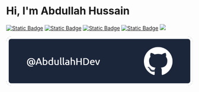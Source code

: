 <h1 align="left"><b>Hi, I'm Abdullah Hussain</b></h1>
<p align="left">
    <a href="https://github.com/AbdullahHDev/AbdullahHDev"><img alt="Static Badge" src="https://img.shields.io/badge/status-in_progress-green"></a>
    <a href="https://github.com/python/cpython"><img alt="Static Badge" src="https://img.shields.io/badge/Python-3.10-red"></a>  
    <a href="https://github.com/openjdk/jdk"><img alt="Static Badge" src="https://img.shields.io/badge/Java_SE-22-pink"></a>  
    <a href="https://github.com/ethereum/solidity"><img alt="Static Badge" src="https://img.shields.io/badge/Solidity-v0.8.18-orange"></a> 
    <a href="https://github.com/AbdullahHDev/AbdullahHDev"><img src="https://img.shields.io/github/stars/AbdullahHDev/AbdullahHDev.svg"></a>
</p>  
</p>  
<p align="left">
  <img src="assets\top-banner.png" alt="top-banner" />
</p>